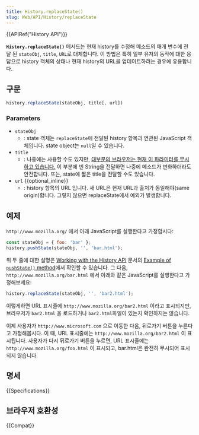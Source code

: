 ```yaml
---
title: History.replaceState()
slug: Web/API/History/replaceState
---
```

{{APIRef("History API")}}

**`History.replaceState()`** 메서드는 현재 history를 수정해 메소드의 매개 변수에 전달 된 `stateObj`, `title`, `URL`로 대체합니다. 이 방법은 특히 일부 유저의 동작에 대한 응답으로 history 객체의 상태나 현재 history의 URL을 업데이트하려는 경우에 유용합니다.

## 구문

```js
history.replaceState(stateObj, title[, url])
```

### Parameters

- `stateObj`
  - : state 객체는 `replaceState`에 전달된 history 항목과 연관된 JavaScript 객체입니다. state object는 `null`일 수 있습니다.
- `title`
  - : 나중에는 사용할 수도 있지만, [대부분의 브라우저는 현재 이 파라미터를 무시하고 있습니다.](https://github.com/whatwg/html/issues/2174) 이 부분에 빈 String을 전달하면 나중에 메소드가 변화하더라도 안전합니다. 또는, state에 짧은 title을 전달할 수도 있습니다.
- `url` {{optional_inline}}
  - : history 항목의 URL 입니다. 새 URL은 현재 URL과 출처가 동일해야(same origin)합니다. 그렇지 않으면 replaceState에서 예외가 발생합니다.

## 예제

`http://www.mozilla.org/` 에서 아래 JavaScript를 실행한다고 가정합시다:

```js
const stateObj = { foo: 'bar' };
history.pushState(stateObj, '', 'bar.html');
```

위 두 줄에 대한 설명은 [Working with the History API](/ko/docs/Web/API/History_API/Working_with_the_History_API) 문서의 [Example of `pushState()` method](/ko/docs/Web/API/History_API/Working_with_the_History_API#Example_of_pushState_method)에서 확인할 수 있습니다. 그 다음, `http://www.mozilla.org/bar.html` 에서 아래와 같은 JavaScript를 실행한다고 가정해보세요:

```js
history.replaceState(stateObj, '', 'bar2.html');
```

이렇게하면 URL 표시줄에 `http://www.mozilla.org/bar2.html` 이라고 표시되지만, 브라우저가 `bar2.html` 을 로드하거나 `bar2.html`파일이 있는지 확인하지는 않습니다.

이제 사용자가 `http://www.microsoft.com` 으로 이동한 다음, 뒤로가기 버튼을 누른다고 가정해봅시다. 이 때, URL 표시줄에는 `http://www.mozilla.org/bar2.html` 이 표시됩니다. 사용자가 다시 뒤로가기 버튼을 누르면, URL 표시줄에는 `http://www.mozilla.org/foo.html` 이 표시되고, bar.html은 완전히 무시되어 표시되지 않습니다.

## 명세

{{Specifications}}

## 브라우저 호환성

{{Compat}}
